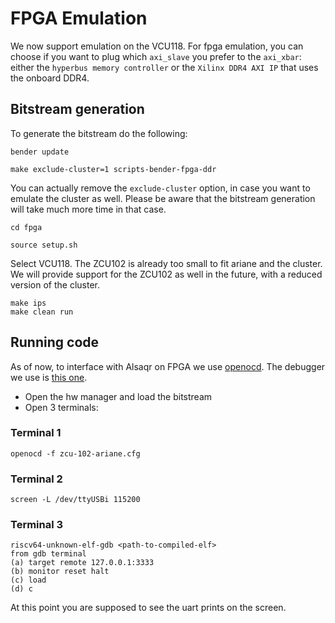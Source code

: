 # FPGA Emulation

We now support emulation on the VCU118. For fpga emulation, you can choose if you want to plug which `axi_slave` you prefer to the `axi_xbar`: either the `hyperbus memory controller` or the `Xilinx DDR4 AXI IP` that uses the onboard DDR4.

## Bitstream generation

To generate the bitstream do the following:

```
bender update

make exclude-cluster=1 scripts-bender-fpga-ddr
```
You can actually remove the `exclude-cluster` option, in case you want to emulate the cluster as well. Please be aware that the bitstream generation will take much more time in that case.
```
cd fpga

source setup.sh
```
Select VCU118. The ZCU102 is already too small to fit ariane and the cluster. We will provide support for the ZCU102 as well in the future, with a reduced version of the cluster.

```
make ips
make clean run
```

## Running code 

As of now, to interface with Alsaqr on FPGA we use [openocd](https://github.com/riscv/riscv-openocd). The debugger we use is [this one](https://www.olimex.com/Products/ARM/JTAG/ARM-USB-OCD-H/).

 * Open the hw manager and load the bitstream
 * Open 3 terminals:

### Terminal 1

```
openocd -f zcu-102-ariane.cfg
```
### Terminal 2

```
screen -L /dev/ttyUSBi 115200
```
### Terminal 3

```
riscv64-unknown-elf-gdb <path-to-compiled-elf>
from gdb terminal
(a) target remote 127.0.0.1:3333
(b) monitor reset halt
(c) load
(d) c
```
At this point you are supposed to see the uart prints on the screen. 


